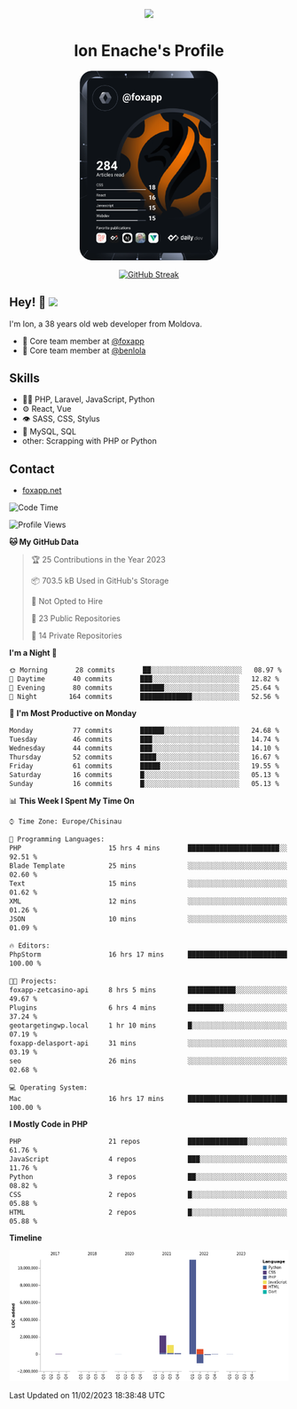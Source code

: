 <div id="header" align="center">
  <img src="https://media.giphy.com/media/M9gbBd9nbDrOTu1Mqx/giphy.gif" width="100"/>
	<h1>Ion Enache's Profile</h1>
</div>
<div align="center">
	<a href="https://app.daily.dev/foxapp"><img src="https://github.com/foxapp/foxapp/blob/master/devcard.svg" width="250" alt="Ion Enache's Dev Card"/></a>
</div>


<div align="center">
	
[![GitHub Streak](http://github-readme-streak-stats.herokuapp.com?user=foxapp&hide_border=true&date_format=M%20j%5B%2C%20Y%5D)](https://git.io/streak-stats)
	
</div>


## Hey! 👋 <img src="https://media.giphy.com/media/hvRJCLFzcasrR4ia7z/giphy.gif" width="30px"/>
I'm Ion, a 38 years old web developer from Moldova.


- 👥 Core team member at [@foxapp](https://github.com/foxapp)
- 👥 Core team member at [@benlola](https://github.com/benlola)

## Skills
- 👨‍💻 PHP, Laravel, JavaScript, Python
- ⚙️ React, Vue
- 👁️ SASS, CSS, Stylus
- 💽 MySQL, SQL
- other: Scrapping with PHP or Python

## Contact
- [foxapp.net](https://www.foxapp.net)

<!--START_SECTION:waka-->
![Code Time](http://img.shields.io/badge/Code%20Time-1%2C213%20hrs%207%20mins-blue)

![Profile Views](http://img.shields.io/badge/Profile%20Views-0-blue)

**🐱 My GitHub Data** 

> 🏆 25 Contributions in the Year 2023
 > 
> 📦 703.5 kB Used in GitHub's Storage 
 > 
> 🚫 Not Opted to Hire
 > 
> 📜 23 Public Repositories 
 > 
> 🔑 14 Private Repositories  
 > 
**I'm a Night 🦉** 

```text
🌞 Morning       28 commits       ██░░░░░░░░░░░░░░░░░░░░░░░   08.97 % 
🌆 Daytime       40 commits       ███░░░░░░░░░░░░░░░░░░░░░░   12.82 % 
🌃 Evening       80 commits       ██████░░░░░░░░░░░░░░░░░░░   25.64 % 
🌙 Night        164 commits       █████████████░░░░░░░░░░░░   52.56 % 

```
📅 **I'm Most Productive on Monday** 

```text
Monday          77 commits       ██████░░░░░░░░░░░░░░░░░░░   24.68 % 
Tuesday         46 commits       ███░░░░░░░░░░░░░░░░░░░░░░   14.74 % 
Wednesday       44 commits       ███░░░░░░░░░░░░░░░░░░░░░░   14.10 % 
Thursday        52 commits       ████░░░░░░░░░░░░░░░░░░░░░   16.67 % 
Friday          61 commits       █████░░░░░░░░░░░░░░░░░░░░   19.55 % 
Saturday        16 commits       █░░░░░░░░░░░░░░░░░░░░░░░░   05.13 % 
Sunday          16 commits       █░░░░░░░░░░░░░░░░░░░░░░░░   05.13 % 

```


📊 **This Week I Spent My Time On** 

```text
⌚︎ Time Zone: Europe/Chisinau

💬 Programming Languages: 
PHP                      15 hrs 4 mins       ███████████████████████░░   92.51 % 
Blade Template           25 mins             ░░░░░░░░░░░░░░░░░░░░░░░░░   02.60 % 
Text                     15 mins             ░░░░░░░░░░░░░░░░░░░░░░░░░   01.62 % 
XML                      12 mins             ░░░░░░░░░░░░░░░░░░░░░░░░░   01.26 % 
JSON                     10 mins             ░░░░░░░░░░░░░░░░░░░░░░░░░   01.09 % 

🔥 Editors: 
PhpStorm                 16 hrs 17 mins      █████████████████████████   100.00 % 

🐱‍💻 Projects: 
foxapp-zetcasino-api     8 hrs 5 mins        ████████████░░░░░░░░░░░░░   49.67 % 
Plugins                  6 hrs 4 mins        █████████░░░░░░░░░░░░░░░░   37.24 % 
geotargetingwp.local     1 hr 10 mins        █░░░░░░░░░░░░░░░░░░░░░░░░   07.19 % 
foxapp-delasport-api     31 mins             ░░░░░░░░░░░░░░░░░░░░░░░░░   03.19 % 
seo                      26 mins             ░░░░░░░░░░░░░░░░░░░░░░░░░   02.68 % 

💻 Operating System: 
Mac                      16 hrs 17 mins      █████████████████████████   100.00 % 

```

**I Mostly Code in PHP** 

```text
PHP                      21 repos            ███████████████░░░░░░░░░░   61.76 % 
JavaScript               4 repos             ███░░░░░░░░░░░░░░░░░░░░░░   11.76 % 
Python                   3 repos             ██░░░░░░░░░░░░░░░░░░░░░░░   08.82 % 
CSS                      2 repos             █░░░░░░░░░░░░░░░░░░░░░░░░   05.88 % 
HTML                     2 repos             █░░░░░░░░░░░░░░░░░░░░░░░░   05.88 % 

```


**Timeline**

![Chart not found](https://raw.githubusercontent.com/foxapp/foxapp/master/charts/bar_graph.png) 


 Last Updated on 11/02/2023 18:38:48 UTC
<!--END_SECTION:waka-->
